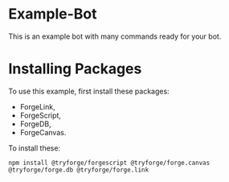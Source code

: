 # Example-Bot
This is an example bot with many commands ready for your bot.
# Installing Packages
To use this example, first install these packages:
- ForgeLink,
- ForgeScript,
- ForgeDB,
- ForgeCanvas.
  
To install these:

```npm install @tryforge/forgescript @tryforge/forge.canvas @tryforge/forge.db @tryforge/forge.link```
